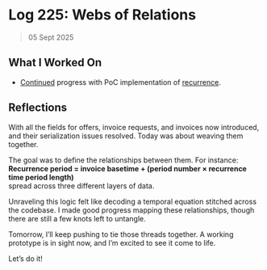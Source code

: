 # Log 225: Webs of Relations

> 05 Sept 2025

## What I Worked On

- [Continued] progress with PoC implementation of [recurrence].

## Reflections

With all the fields for offers, invoice requests, and invoices now introduced,
and their serialization issues resolved. Today was about weaving them together.

The goal was to define the relationships between them. For instance:  
**Recurrence period = invoice basetime + (period number × recurrence time period
length)**  
spread across three different layers of data.

Unraveling this logic felt like decoding a temporal equation stitched across the
codebase. I made good progress mapping these relationships, though there are
still a few knots left to untangle.

Tomorrow, I’ll keep pushing to tie those threads together. A working prototype
is in sight now, and I’m excited to see it come to life.

Let’s do it!

[Continued]: https://github.com/shaavan/rust-lightning/commits/recurrence-03
[recurrence]: https://github.com/lightning/bolts/pull/1240
